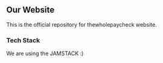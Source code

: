 ## Our Website  
This is the official repository for thewholepaycheck website.

### Tech Stack
We are using the JAMSTACK :)
